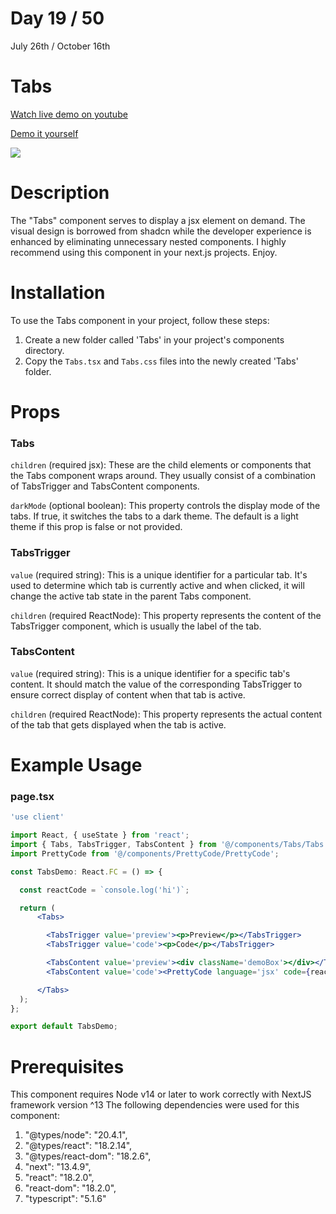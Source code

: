 # Day 19 / 50

July 26th / October 16th

# Tabs
<a href="https://www.youtube.com/watch?v=q2HqHt8Bcmc" target="_blank">Watch live demo on youtube</a>

<a href="https:/ / 50daysofcomponents.netlify.app/Tabs" target="_blank">Demo it yourself</a>

<a href="https:/ / 50daysofcomponents.netlify.app/Tabs" target="_blank"><img src="https://cdn.discordapp.com/attachments/715319623637270638/1134152788717359144/image.png"/></a>  

# Description 

The "Tabs" component serves to display a jsx element on demand. The visual design is borrowed from shadcn while the developer experience is enhanced by eliminating unnecessary nested components. I highly recommend using this component in your next.js projects. Enjoy.

# Installation 

To use the Tabs component in your project, follow these steps:

1. Create a new folder called 'Tabs' in your project's components directory.
2. Copy the `Tabs.tsx` and `Tabs.css` files into the newly created 'Tabs' folder.

# Props 
### Tabs
`children` (required jsx): These are the child elements or components that the Tabs component wraps around. They usually consist of a combination of TabsTrigger and TabsContent components.

`darkMode` (optional boolean): This property controls the display mode of the tabs. If true, it switches the tabs to a dark theme. The default is a light theme if this prop is false or not provided.

### TabsTrigger
`value` (required string): This is a unique identifier for a particular tab. It's used to determine which tab is currently active and when clicked, it will change the active tab state in the parent Tabs component.

`children` (required ReactNode): This property represents the content of the TabsTrigger component, which is usually the label of the tab.

### TabsContent
`value` (required string): This is a unique identifier for a specific tab's content. It should match the value of the corresponding TabsTrigger to ensure correct display of content when that tab is active.

`children` (required ReactNode): This property represents the actual content of the tab that gets displayed when the tab is active.

# Example Usage
### page.tsx
```jsx
'use client'

import React, { useState } from 'react';
import { Tabs, TabsTrigger, TabsContent } from '@/components/Tabs/Tabs';
import PrettyCode from '@/components/PrettyCode/PrettyCode';

const TabsDemo: React.FC = () => {

  const reactCode = `console.log('hi')`;

  return (
      <Tabs>

        <TabsTrigger value='preview'><p>Preview</p></TabsTrigger>
        <TabsTrigger value='code'><p>Code</p></TabsTrigger>

        <TabsContent value='preview'><div className='demoBox'></div></TabsContent>
        <TabsContent value='code'><PrettyCode language='jsx' code={reactCode} /></TabsContent>

      </Tabs>
  );
};

export default TabsDemo;
```

# Prerequisites
This component requires Node v14 or later to work correctly with NextJS framework version ^13
The following dependencies were used for this component:
1. "@types/node": "20.4.1",
2. "@types/react": "18.2.14",
3. "@types/react-dom": "18.2.6",
4. "next": "13.4.9",
5. "react": "18.2.0",
6. "react-dom": "18.2.0",
7. "typescript": "5.1.6"